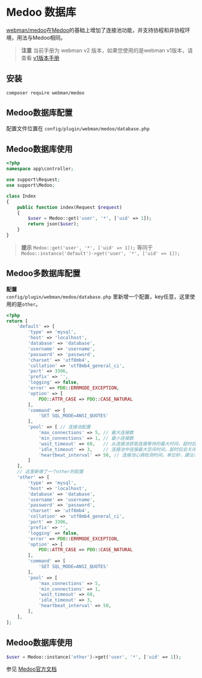 # Medoo 数据库

[webman/medoo](https://github.com/webman-php/medoo)在[Medoo](https://medoo.in/)的基础上增加了连接池功能，并支持协程和非协程环境，用法与Medoo相同。


> **注意**
> 当前手册为 webman v2 版本，如果您使用的是webman v1版本，请查看 [v1版本手册](/doc/webman-v1/db/medoo.html)

## 安装
`composer require webman/medoo`

## Medoo数据库配置
配置文件位置在 `config/plugin/webman/medoo/database.php`

## Medoo数据库使用
```php
<?php
namespace app\controller;

use support\Request;
use support\Medoo;

class Index
{
    public function index(Request $request)
    {
        $user = Medoo::get('user', '*', ['uid' => 1]);
        return json($user);
    }
}
```

> **提示**
> `Medoo::get('user', '*', ['uid' => 1]);`
> 等同于
> `Medoo::instance('default')->get('user', '*', ['uid' => 1]);`

## Medoo多数据库配置

**配置**  
`config/plugin/webman/medoo/database.php` 里新增一个配置，key任意，这里使用的是`other`。

```php
<?php
return [
    'default' => [
        'type' => 'mysql',
        'host' => 'localhost',
        'database' => 'database',
        'username' => 'username',
        'password' => 'password',
        'charset' => 'utf8mb4',
        'collation' => 'utf8mb4_general_ci',
        'port' => 3306,
        'prefix' => '',
        'logging' => false,
        'error' => PDO::ERRMODE_EXCEPTION,
        'option' => [
            PDO::ATTR_CASE => PDO::CASE_NATURAL
        ],
        'command' => [
            'SET SQL_MODE=ANSI_QUOTES'
        ],
        'pool' => [ // 连接池配置
            'max_connections' => 5, // 最大连接数
            'min_connections' => 1, // 最小连接数
            'wait_timeout' => 60,   // 从连接池获取连接等待的最大时间，超时后会抛出异常
            'idle_timeout' => 3,    // 连接池中连接最大空闲时间，超时后会关闭回收，直到连接数为min_connections
            'heartbeat_interval' => 50, // 连接池心跳检测时间，单位秒，建议小于60秒
        ]
    ],
    // 这里新增了一个other的配置
    'other' => [
        'type' => 'mysql',
        'host' => 'localhost',
        'database' => 'database',
        'username' => 'username',
        'password' => 'password',
        'charset' => 'utf8mb4',
        'collation' => 'utf8mb4_general_ci',
        'port' => 3306,
        'prefix' => '',
        'logging' => false,
        'error' => PDO::ERRMODE_EXCEPTION,
        'option' => [
            PDO::ATTR_CASE => PDO::CASE_NATURAL
        ],
        'command' => [
            'SET SQL_MODE=ANSI_QUOTES'
        ],
        'pool' => [
            'max_connections' => 5,
            'min_connections' => 1,
            'wait_timeout' => 60,
            'idle_timeout' => 3,
            'heartbeat_interval' => 50,
        ],
    ],
];
```

## Medoo数据库使用
```php
$user = Medoo::instance('other')->get('user', '*', ['uid' => 1]);
```

参见 [Medoo官方文档](https://medoo.in/api/select)

